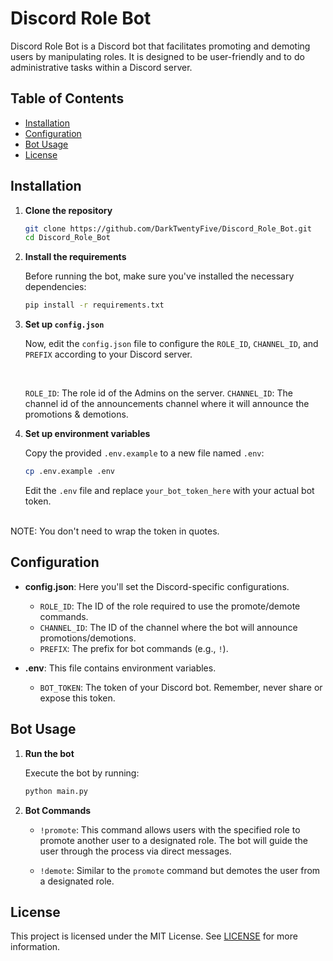 # Discord Role Bot

Discord Role Bot is a Discord bot that facilitates promoting and demoting users by manipulating roles. It is designed to be user-friendly and to do administrative tasks within a Discord server.

## Table of Contents

- [Installation](#installation)
- [Configuration](#configuration)
- [Bot Usage](#bot-usage)
- [License](#license)

## Installation

1. **Clone the repository**
    ```bash
    git clone https://github.com/DarkTwentyFive/Discord_Role_Bot.git
    cd Discord_Role_Bot
    ```

2. **Install the requirements**

   Before running the bot, make sure you've installed the necessary dependencies:
    ```bash
    pip install -r requirements.txt
    ```

3. **Set up `config.json`**

   Now, edit the `config.json` file to configure the `ROLE_ID`, `CHANNEL_ID`, and `PREFIX` according to your Discord server.

   <br>

   `ROLE_ID`: The role id of the Admins on the server.
   `CHANNEL_ID`: The channel id of the announcements channel where it will announce the promotions & demotions.
4. **Set up environment variables**

   Copy the provided `.env.example` to a new file named `.env`:
    ```bash
    cp .env.example .env
    ```

   Edit the `.env` file and replace `your_bot_token_here` with your actual bot token.
<br>
   NOTE: You don't need to wrap the token in quotes.

## Configuration

- **config.json**: Here you'll set the Discord-specific configurations.
  - `ROLE_ID`: The ID of the role required to use the promote/demote commands.
  - `CHANNEL_ID`: The ID of the channel where the bot will announce promotions/demotions.
  - `PREFIX`: The prefix for bot commands (e.g., `!`).

- **.env**: This file contains environment variables.
  - `BOT_TOKEN`: The token of your Discord bot. Remember, never share or expose this token.

## Bot Usage

1. **Run the bot**

   Execute the bot by running:
    ```bash
    python main.py
    ```

2. **Bot Commands**

   - `!promote`: This command allows users with the specified role to promote another user to a designated role. The bot will guide the user through the process via direct messages.
   
   - `!demote`: Similar to the `promote` command but demotes the user from a designated role.

## License

This project is licensed under the MIT License. See [LICENSE](LICENSE) for more information.


